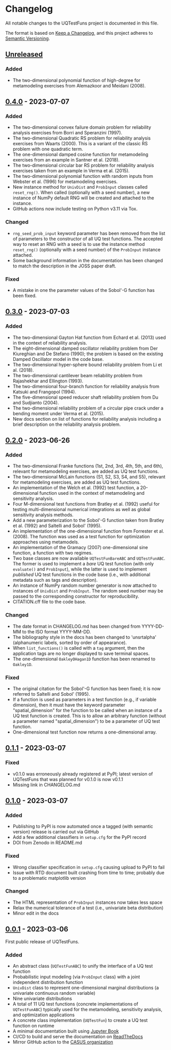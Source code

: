 # Changelog

All notable changes to the UQTestFuns project is documented in this file.

The format is based on [Keep a Changelog](https://keepachangelog.com/en/1.0.0/),
and this project adheres to [Semantic Versioning](https://semver.org/spec/v2.0.0.html).

## [Unreleased]

### Added

- The two-dimensional polynomial function of high-degree for metamodeling
  exercises from Alemazkoor and Meidani (2008).

## [0.4.0] - 2023-07-07

### Added

- The two-dimensional convex failure domain problem for reliability
  analysis exercises from Borri and Speranzini (1997).
- The two-dimensional Quadratic RS problem for reliability analysis
  exercises from Waarts (2000). This is a variant of the classic RS 
  problem with one quadratic term.
- The one-dimensional damped cosine function for metamodeling exercises
  from an example in Santner et al. (2018).
- The two-dimensional circular bar RS problem for reliability analysis
  exercises taken from an example in Verma et al. (2015).
- The two-dimensional polynomial function with random inputs
  from Webster et al. (1996) for metamodeling exercises.
- New instance method for `UnivDist` and `ProbInput` classes
  called `reset_rng()`. When called (optionally with a seed number), a new
  instance of NumPy default RNG will be created and attached to the instance.
- GitHub actions now include testing on Python v3.11 via Tox.

### Changed

- `rng_seed_prob_input` keyword parameter has been removed from the list
  of parameters to the constructor of all UQ test functions.
  The accepted way to reset an RNG with a seed is to use the instance
  method `reset_rng()` (optionally with a seed number)
  of the `ProbInput` instance attached.
- Some background information in the documentation has been changed
  to match the description in the JOSS paper draft.

### Fixed

- A mistake in one the parameter values of the Sobol'-G function
  has been fixed. 

## [0.3.0] - 2023-07-03

### Added

- The two-dimensional Gayton Hat function from Echard et al. (2013) used
  in the context of reliability analysis.
- The eight-dimensional damped oscillator reliability problem from
  Der Kiureghian and De Stefano (1990); the problem is based on the existing
  Damped Oscillator model in the code base.
- The two-dimensional hyper-sphere bound reliability problem
  from Li et al. (2018).
- The two-dimensional cantilever beam reliability problem from
  Rajashekhar and Ellington (1993).
- The two-dimensional four-branch function for reliability analysis
  from Katsuki and Frangopol (1994).
- The five-dimensional speed reducer shaft reliability problem
  from Du and Sudjianto (2004).
- The two-dimensional reliability problem of a circular pipe crack
  under a bending moment under Verma et al. (2015).
- New docs section on list of functions for reliability analysis including
  a brief description on the reliability analysis problem.

## [0.2.0] - 2023-06-26

### Added

- The two-dimensional Franke functions (1st, 2nd, 3rd, 4th, 5th, and 6th),
  relevant for metamodeling exercises, are added as UQ test functions.
- The two-dimensional McLain functions (S1, S2, S3, S4, and S5),
  relevant for metamodeling exercises, are added as UQ test functions.
- An implementation of the Welch et al. (1992) test function, a 20-dimensional
  function used in the context of metamodeling and sensitivity analysis.
- Four M-dimensional test functions from Bratley et al. (1992) useful for
  testing multi-dimensional numerical integrations as well as 
  global sensitivity analysis methods.
- Add a new parameterization to the Sobol'-G function taken from
  Bratley et al. (1992) and Saltelli and Sobol' (1995).
- An implementation of the one-dimensional function from Forrester et al.
  (2008). The function was used as a test function for optimization approaches
  using metamodels.
- An implementation of the Gramacy (2007) one-dimensional sine function,
  a function with two regimes.
- Two base classes are now available `UQTestFunBareABC` and `UQTestFunABC`.
  The former is used to implement a _bare_ UQ test function
  (with only `evaluate()` and `ProbInput`), while the latter is used to
  implement _published_ UQ test functions in the code base (i.e., with 
  additional metadata such as tags and description).
- An instance of NumPy random number generator is now attached to instances of
  `UnivDist` and `ProbInput`. The random seed number may be passed 
  to the corresponding constructor for reproducibility.
- CITATION.cff file to the code base.

### Changed

- The date format in CHANGELOG.md has been changed from YYYY-DD-MM to the 
  ISO format YYYY-MM-DD.
- The bibliography style in the docs has been changed to 'unsrtalpha'
  (alphanumeric labels, sorted by order of appearance).
- When `list_functions()` is called with a `tag` argument,
  then the application tags are no longer displayed to save terminal spaces.
- The one-dimensional `OakleyOHagan1D` function has been renamed to
  `Oakley1D`.

### Fixed

- The original citation for the Sobol'-G function has been fixed;
  it is now referred to Saltelli and Sobol' (1995).
- If a function is used as parameters in a test function (e.g., if
  variable dimension), then it must have the keyword parameter
  "spatial_dimension" for the function to be called when an instance of
  a UQ test function is created. This is to allow an arbitrary function
  (without a parameter named "spatial_dimension") to be a parameter of
  UQ test function.
- One-dimensional test function now returns a one-dimensional array.

## [0.1.1] - 2023-03-07

### Fixed

- v0.1.0 was erroneously already registered at PyPI;
  latest version of UQTestFuns that was planned for v0.1.0 is now v0.1.1
- Missing link in CHANGELOG.md

## [0.1.0] - 2023-03-07

### Added

- Publishing to PyPI is now automated
  once a tagged (with semantic version) release is carried out via GitHub
- Add a few additional classifiers in `setup.cfg` for the PyPI record
- DOI from Zenodo in README.md

### Fixed

- Wrong classifier specification in `setup.cfg` causing upload to PyPI to fail
- Issue with RTD document built crashing from time to time;
  probably due to a problematic matplotlib version

### Changed

- The HTML representation of `ProbInput` instances now takes less space
- Relax the numerical tolerance of a test (i.e., univariate beta distribution)
- Minor edit in the docs

## [0.0.1] - 2023-03-06

First public release of UQTestFuns.

### Added

- An abstract class (`UQTestFunABC`) to unify the interface of a UQ test function
- Probabilistic input modeling (via `ProbInput` class) with a joint independent distribution function
- `UnivDist` class to represent one-dimensional marginal distributions (a univariate continuous random variable)
- Nine univariate distributions
- A total of 11 UQ test functions (concrete implementations of `UQTestFunABC`)
  typically used for the metamodeling, sensitivity analysis, and optimization applications
- A concrete class implementation (`UQTestFun`) to create a UQ test function on runtime
- A minimal documentation built using [Jupyter Book](https://jupyterbook.org)
- CI/CD to build and serve the documentation on [ReadTheDocs](https://readthedocs.org/)
- Mirror GitHub action to the [CASUS organization](https://github.com/casus)

[Unreleased]: https://github.com/damar-wicaksono/uqtestfuns/compare/main...dev
[0.4.0]: https://github.com/damar-wicaksono/uqtestfuns/compare/v0.3.0...v0.4.0
[0.3.0]: https://github.com/damar-wicaksono/uqtestfuns/compare/v0.2.0...v0.3.0
[0.2.0]: https://github.com/damar-wicaksono/uqtestfuns/compare/v0.1.1...v0.2.0
[0.1.1]: https://github.com/damar-wicaksono/uqtestfuns/compare/v0.1.0...v0.1.1
[0.1.0]: https://github.com/damar-wicaksono/uqtestfuns/compare/v0.0.1...v0.1.0
[0.0.1]: https://github.com/damar-wicaksono/uqtestfuns/releases/tag/v0.0.1
